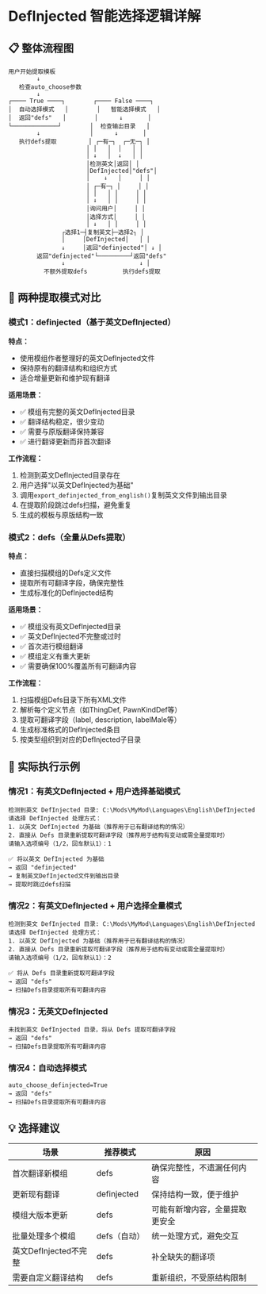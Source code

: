 # DefInjected 智能选择逻辑详解

## 📋 整体流程图

```
用户开始提取模板
        ↓
   检查auto_choose参数
        ↓
┌──── True ────┐        ┌──── False ────┐
│  自动选择模式   │        │   智能选择模式   │
│  返回"defs"   │        │      ↓       │
└─────────────┘        │  检查输出目录   │
        ↓              │      ↓       │
   执行defs提取         │ ┌─有─┐  ┌─无─┐ │
                      │ │   │  │   │ │
                      │ ↓   │  ↓   │ │
                      │检测英文│返回│ │
                      │DefInjected│"defs"│
                      │    ↓   │     │ │
                      │ ┌─有─┐ │     │ │
                      │ │   │ │     │ │
                      │ ↓   │ │     │ │
                      │询问用户│     │ │
                      │选择方式│     │ │
                      │ ↓   │ │     │ │
               ┌选择1─┤复制英文├─选择2┐ │
               │     │DefInjected│   │ │
               ↓     │返回"definjected"│ ↓ │
        返回"definjected"└─────────┘返回"defs"
               ↓                     ↓ │
          不额外提取defs          执行defs提取
```

## 🎯 两种提取模式对比

### 模式1：definjected（基于英文DefInjected）

**特点：**
- 使用模组作者整理好的英文DefInjected文件
- 保持原有的翻译结构和组织方式
- 适合增量更新和维护现有翻译

**适用场景：**
- ✅ 模组有完整的英文DefInjected目录
- ✅ 翻译结构稳定，很少变动
- ✅ 需要与原版翻译保持兼容
- ✅ 进行翻译更新而非首次翻译

**工作流程：**
1. 检测到英文DefInjected目录存在
2. 用户选择"以英文DefInjected为基础"
3. 调用`export_definjected_from_english()`复制英文文件到输出目录
4. 在提取阶段跳过defs扫描，避免重复
5. 生成的模板与原版结构一致

### 模式2：defs（全量从Defs提取）

**特点：**
- 直接扫描模组的Defs定义文件
- 提取所有可翻译字段，确保完整性
- 生成标准化的DefInjected结构

**适用场景：**
- ✅ 模组没有英文DefInjected目录
- ✅ 英文DefInjected不完整或过时
- ✅ 首次进行模组翻译
- ✅ 模组定义有重大更新
- ✅ 需要确保100%覆盖所有可翻译内容

**工作流程：**
1. 扫描模组Defs目录下所有XML文件
2. 解析每个定义节点（如ThingDef, PawnKindDef等）
3. 提取可翻译字段（label, description, labelMale等）
4. 生成标准格式的DefInjected条目
5. 按类型组织到对应的DefInjected子目录

## 🔄 实际执行示例

### 情况1：有英文DefInjected + 用户选择基础模式

```
检测到英文 DefInjected 目录: C:\Mods\MyMod\Languages\English\DefInjected
请选择 DefInjected 处理方式：
1. 以英文 DefInjected 为基础（推荐用于已有翻译结构的情况）
2. 直接从 Defs 目录重新提取可翻译字段（推荐用于结构有变动或需全量提取时）
请输入选项编号（1/2，回车默认1）：1

✅ 将以英文 DefInjected 为基础
→ 返回 "definjected"
→ 复制英文DefInjected文件到输出目录
→ 提取时跳过defs扫描
```

### 情况2：有英文DefInjected + 用户选择全量模式

```
检测到英文 DefInjected 目录: C:\Mods\MyMod\Languages\English\DefInjected
请选择 DefInjected 处理方式：
1. 以英文 DefInjected 为基础（推荐用于已有翻译结构的情况）
2. 直接从 Defs 目录重新提取可翻译字段（推荐用于结构有变动或需全量提取时）
请输入选项编号（1/2，回车默认1）：2

✅ 将从 Defs 目录重新提取可翻译字段
→ 返回 "defs"
→ 扫描Defs目录提取所有可翻译内容
```

### 情况3：无英文DefInjected

```
未找到英文 DefInjected 目录，将从 Defs 提取可翻译字段
→ 返回 "defs"
→ 扫描Defs目录提取所有可翻译内容
```

### 情况4：自动选择模式

```
auto_choose_definjected=True
→ 返回 "defs"
→ 扫描Defs目录提取所有可翻译内容
```

## 💡 选择建议

| 场景 | 推荐模式 | 原因 |
|------|----------|------|
| 首次翻译新模组 | defs | 确保完整性，不遗漏任何内容 |
| 更新现有翻译 | definjected | 保持结构一致，便于维护 |
| 模组大版本更新 | defs | 可能有新增内容，全量提取更安全 |
| 批量处理多个模组 | defs（自动） | 统一处理方式，避免交互 |
| 英文DefInjected不完整 | defs | 补全缺失的翻译项 |
| 需要自定义翻译结构 | defs | 重新组织，不受原结构限制 |
